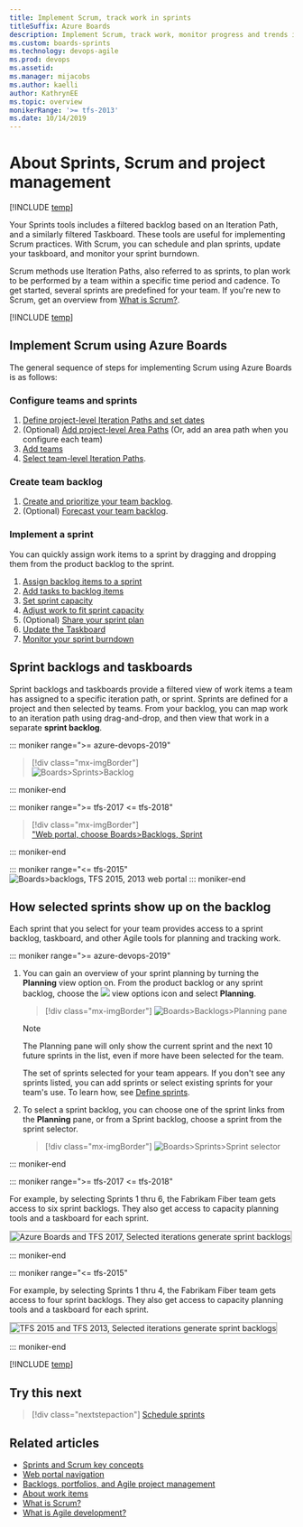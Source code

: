 ```yaml
---
title: Implement Scrum, track work in sprints
titleSuffix: Azure Boards 
description: Implement Scrum, track work, monitor progress and trends in Azure Boards, Azure DevOps, & Team Foundation Server  
ms.custom: boards-sprints
ms.technology: devops-agile
ms.prod: devops
ms.assetid:  
ms.manager: mijacobs
ms.author: kaelli
author: KathrynEE
ms.topic: overview
monikerRange: '>= tfs-2013'
ms.date: 10/14/2019
---
```


# About Sprints, Scrum and project management 

[!INCLUDE [temp](../_shared/version-vsts-tfs-all-versions.md)] 

Your Sprints tools includes a filtered backlog based on an Iteration Path, and a similarly filtered Taskboard. These tools are useful for implementing Scrum practices. With Scrum, you can schedule and plan sprints, update your taskboard, and monitor your sprint burndown. 

Scrum methods use Iteration Paths, also referred to as sprints, to plan work to be performed by a team within a specific time period and cadence. To get started, several sprints are predefined for your team. If you're new to Scrum, get an overview from [What is Scrum?](/azure/devops/learn/agile/what-is-scrum).  


[!INCLUDE [temp](../_shared/setup-backlogs-boards.md)]


## Implement Scrum using Azure Boards 

The general sequence of steps for implementing Scrum using Azure Boards is as follows: 

### Configure teams and sprints

1. [Define project-level Iteration Paths and set dates](../../organizations/settings/set-iteration-paths-sprints.md)
1. (Optional) [Add project-level Area Paths](../../organizations/settings/set-area-paths.md) (Or,  add an area path when you configure each team) 
1. [Add teams](../../organizations/settings/add-teams.md) 
1. [Select team-level Iteration Paths](../../organizations/settings/set-iteration-paths-sprints.md#activate).

### Create team backlog 

1. [Create and prioritize your team backlog](../backlogs/create-your-backlog.md).
1. (Optional) [Forecast your team backlog](forecast.md).

### Implement a sprint 

You can quickly assign work items to a sprint by dragging and dropping them from the product backlog to the sprint. 

1. [Assign backlog items to a sprint](assign-work-sprint.md)  
2. [Add tasks to backlog items](add-tasks.md)  
3. [Set sprint capacity](set-capacity.md)  
4. [Adjust work to fit sprint capacity](adjust-work.md)  
5. (Optional) [Share your sprint plan](share-plan.md)  
6. [Update the Taskboard](task-board.md) 
7. [Monitor your sprint burndown](../../report/dashboards/configure-sprint-burndown.md) 


## Sprint backlogs and taskboards

Sprint backlogs and taskboards provide a filtered view of work items a team has assigned to a specific iteration path, or sprint. Sprints are defined for a project and then selected by teams. From your backlog, you can map work to an iteration path using drag-and-drop, and then view that work in a separate **sprint backlog**. 

::: moniker range=">= azure-devops-2019"
> [!div class="mx-imgBorder"]  
> ![Boards>Sprints>Backlog](../work-items/_img/view-add/view-sprint-backlogs.png)    

::: moniker-end


::: moniker range=">= tfs-2017 <= tfs-2018"
> [!div class="mx-imgBorder"]  
> ["Web portal, choose Boards>Backlogs, Sprint](../work-items/_img/view-add/view-sprint-backlog.png)

::: moniker-end

::: moniker range="<= tfs-2015"
![Boards>backlogs, TFS 2015, 2013 web portal](_img/IC795962.png)
::: moniker-end

## How selected sprints show up on the backlog
 
Each sprint that you select for your team provides access to a sprint backlog, taskboard, and other Agile tools for planning and tracking work. 

<a id="ts-sprints" /> 

::: moniker range=">= azure-devops-2019"

1. You can gain an overview of your sprint planning by turning the **Planning** view option on. From the product backlog or any sprint backlog, choose the ![ ](../../_img/icons/view-options-icon.png) view options icon and select **Planning**.

	> [!div class="mx-imgBorder"]
	> ![Boards>Backlogs>Planning pane](_img/overview/sprints-new-nav.png)

	> [!NOTE]   
	> The Planning pane will only show the current sprint and the next 10 future sprints in the list, even if more have been selected for the team. 

	The set of sprints selected for your team appears. If you don't see any sprints listed, you can add sprints or select existing sprints for your team's use. To learn how, see [Define sprints](define-sprints.md). 

1. To select a sprint backlog, you can choose one of the sprint links from the **Planning** pane, or from a Sprint backlog, choose a sprint from the sprint selector.  

	> [!div class="mx-imgBorder"]
	> ![Boards>Sprints>Sprint selector](_img/overview/select-a-sprint-new-nav.png)

::: moniker-end

::: moniker range=">= tfs-2017 <= tfs-2018"  

For example, by selecting Sprints 1 thru 6, the Fabrikam Fiber team gets access to six sprint backlogs. They also get access to capacity planning tools and a taskboard for each sprint.  

<img src="_img/define-sprints/selected-team-iterations-vsts.png" alt="Azure Boards and TFS 2017, Selected iterations generate sprint backlogs" style="border: 2px solid #C3C3C3;" />

::: moniker-end  

::: moniker range="<= tfs-2015"  

<a id="tfs2015-sprints" />

For example, by selecting Sprints 1 thru 4, the Fabrikam Fiber team gets access to four sprint backlogs. They also get access to capacity planning tools and a taskboard for each sprint.  

<img src="_img/selected-iterations-generate-sprint-backlogs.png" alt="TFS 2015 and TFS 2013, Selected iterations generate sprint backlogs" style="border: 2px solid #C3C3C3;" />

::: moniker-end  

[!INCLUDE [temp](../_shared/velocity-section.md)]

## Try this next

> [!div class="nextstepaction"]
> [Schedule sprints](define-sprints.md) 

## Related articles 

- [Sprints and Scrum key concepts](scrum-key-concepts.md) 
- [Web portal navigation](../../project/navigation/index.md) 
- [Backlogs, portfolios, and Agile project management](../backlogs/backlogs-overview.md) 
- [About work items](../work-items/about-work-items.md)  
- [What is Scrum?](/azure/devops/learn/agile/what-is-scrum)
- [What is Agile development?](/azure/devops/learn/agile/what-is-agile-development) 
 


